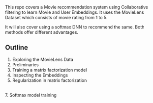 This repo covers a Movie recommendation system using Collaborative filtering to learn Movie and User Embeddings. 
It uses the MovieLens Dataset which consists of movie rating from 1 to 5. <br>

It will also cover using a softmax DNN to recommend the same.
Both methods offer different advantages.

## Outline
1. Exploring the MovieLens Data <br>
2. Preliminaries <br>
3. Training a matrix factorization model <br>
4. Inspecting the Embeddings <br>
5. Regularization in matrix factorization <br>


<br>
7. Softmax model training <br>
